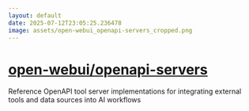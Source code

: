 ```yaml
---
layout: default
date: 2025-07-12T23:05:25.236478
image: assets/open-webui_openapi-servers_cropped.png
---
```


# [open-webui/openapi-servers](https://github.com/open-webui/openapi-servers)

Reference OpenAPI tool server implementations for integrating external tools and data sources into AI workflows
